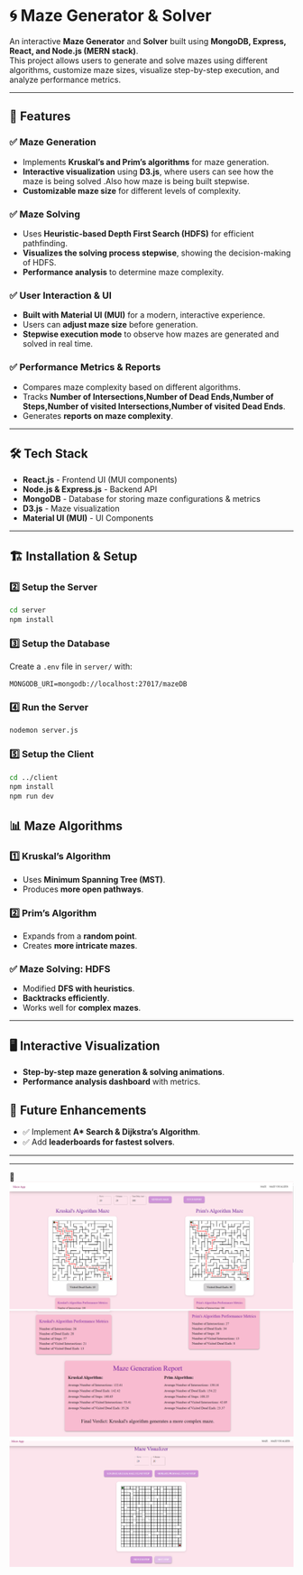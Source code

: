 # 🌀 Maze Generator & Solver  

An interactive **Maze Generator** and **Solver** built using **MongoDB, Express, React, and Node.js (MERN stack)**.  
This project allows users to generate and solve mazes using different algorithms, customize maze sizes, visualize step-by-step execution, and analyze performance metrics.  

---

## 🚀 Features  

### ✅ **Maze Generation**  
- Implements **Kruskal’s and Prim’s algorithms** for maze generation.  
- **Interactive visualization** using **D3.js**, where users can see how the maze is being solved .Also how maze is being built stepwise.
- **Customizable maze size** for different levels of complexity.  

### ✅ **Maze Solving**  
- Uses **Heuristic-based Depth First Search (HDFS)** for efficient pathfinding.  
- **Visualizes the solving process stepwise**, showing the decision-making of HDFS.  
- **Performance analysis** to determine maze complexity.  

### ✅ **User Interaction & UI**  
- **Built with Material UI (MUI)** for a modern, interactive experience.  
- Users can **adjust maze size** before generation.  
- **Stepwise execution mode** to observe how mazes are generated and solved in real time.  

### ✅ **Performance Metrics & Reports**  
- Compares maze complexity based on different algorithms.  
- Tracks **Number of Intersections,Number of Dead Ends,Number of Steps,Number of visited Intersections,Number of visited Dead Ends**.  
- Generates **reports on maze complexity**.  

---

## 🛠️ Tech Stack  

- **React.js** - Frontend UI (MUI components)  
- **Node.js & Express.js** - Backend API  
- **MongoDB** - Database for storing maze configurations & metrics  
- **D3.js** - Maze visualization  
- **Material UI (MUI)** - UI Components  

---

## 🏗️ Installation & Setup  


### 2️⃣ Setup the Server  
```bash
cd server
npm install
```

### 3️⃣ Setup the Database  
Create a `.env` file in `server/` with:
```env
MONGODB_URI=mongodb://localhost:27017/mazeDB
```

### 4️⃣ Run the Server  
```bash
nodemon server.js
```

### 5️⃣ Setup the Client  
```bash
cd ../client
npm install
npm run dev
```

## 📊 Maze Algorithms  

### 1️⃣ **Kruskal’s Algorithm**  
- Uses **Minimum Spanning Tree (MST)**.  
- Produces **more open pathways**.  

### 2️⃣ **Prim’s Algorithm**  
- Expands from a **random point**.  
- Creates **more intricate mazes**.  

### ✅ **Maze Solving: HDFS**  
- Modified **DFS with heuristics**.  
- **Backtracks efficiently**.  
- Works well for **complex mazes**.  

---

## 🖥️ Interactive Visualization  

- **Step-by-step maze generation & solving animations**.  
- **Performance analysis dashboard** with metrics.  



## 📜 Future Enhancements  

- ✅ Implement **A\* Search & Dijkstra’s Algorithm**.  
- ✅ Add **leaderboards for fastest solvers**.  

---


---


**📸**  
![Maze Generation and Solving](./client/src/assets/mazesolve.png)  
![Maze Report](./client/src/assets/report.png)  
![Maze Generation Stepwise](./client/src/assets/stepwise.png)  

